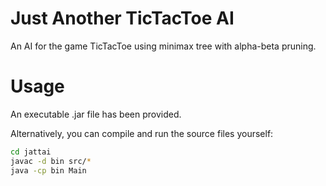 # Just Another TicTacToe AI
An AI for the game TicTacToe using minimax tree with alpha-beta pruning.

# Usage
An executable .jar file has been provided. 

Alternatively, you can compile and run the source files yourself:
```bash
cd jattai
javac -d bin src/*
java -cp bin Main
```
